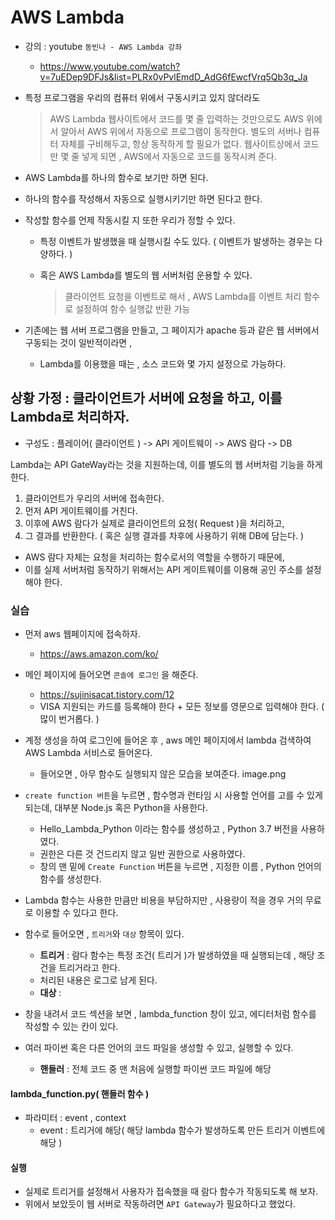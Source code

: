 # AWS Lambda

- 강의 : youtube `동빈나 - AWS Lambda 강좌`
    - https://www.youtube.com/watch?v=7uEDep9DFJs&list=PLRx0vPvlEmdD_AdG6fEwcfVrq5Qb3q_Ja


- 특정 프로그램을 우리의 컴퓨터 위에서 구동시키고 있지 않더라도 
    > AWS Lambda 웹사이트에서 코드를 몇 줄 입력하는 것만으로도 
        AWS 위에서 알아서 AWS 위에서 자동으로 프로그램이 동작한다.
    > 별도의 서버나 컴퓨터 자체를 구비해두고, 항상 동작하게 할 필요가 없다.
    > 웹사이트상에서 코드만 몇 줄 넣게 되면 , AWS에서 자동으로 코드를 동작시켜 준다.

- AWS Lambda를 하나의 함수로 보기만 하면 된다.
- 하나의 함수를 작성해서 자동으로 실행시키기만 하면 된다고 한다.
- 작성할 함수를 언제 작동시킬 지 또한 우리가 정할 수 있다.
    - 특정 이벤트가 발생했을 때 실행시킬 수도 있다.
        ( 이벤트가 발생하는 경우는 다양하다. )

    - 혹은 AWS Lambda를 별도의 웹 서버처럼 운용할 수 있다.
        > 클라이언트 요청을 이벤트로 해서 , AWS Lambda를 이벤트 처리 함수로 설정하여 함수 실행값 반환 가능
    
- 기존에는 웹 서버 프로그램을 만들고, 그 페이지가 apache 등과 같은 웹 서버에서 구동되는 것이 일반적이라면 , 
    - Lambda를 이용했을 때는 , 소스 코드와 몇 가지 설정으로 가능하다.


## 상황 가정 : 클라이언트가 서버에 요청을 하고, 이를 Lambda로 처리하자.

- 구성도 : 플레이어( 클라이언트 ) -> API 게이트웨이 -> AWS 람다 -> DB

Lambda는 API GateWay라는 것을 지원하는데, 이를 별도의 웹 서버처럼 기능을 하게 한다.

1. 클라이언트가 우리의 서버에 접속한다.
2. 먼저 API 게이트웨이를 거친다.
3. 이후에 AWS 람다가 실제로 클라이언트의 요청( Request )을 처리하고, 
4. 그 결과를 반환한다. ( 혹은 실행 결과를 차후에 사용하기 위해 DB에 담는다. )

- AWS 람다 자체는 요청을 처리하는 함수로서의 역할을 수행하기 때문에,
- 이를 실제 서버처럼 동작하기 위해서는 API 게이트웨이를 이용해 공인 주소를 설정해야 한다.

### 실습

- 먼저 aws 웹페이지에 접속하자.
    - https://aws.amazon.com/ko/

- 메인 페이지에 들어오면 `콘솔에 로그인` 을 해준다.
    - https://sujinisacat.tistory.com/12
    - VISA 지원되는 카드를 등록해야 한다 + 모든 정보를 영문으로 입력해야 한다. ( 많이 번거롭다. )

- 계정 생성을 하여 로그인에 들어온 후 , aws 메인 페이지에서 lambda 검색하여 AWS Lambda 서비스로 들어온다.
    - 들어오면 , 아무 함수도 실행되지 않은 모습을 보여준다.
    image.png

- `create function 버튼`을 누르면 , 함수명과 런타임 시 사용할 언어를 고를 수 있게 되는데, 대부분 Node.js 혹은 Python을 사용한다.
    - Hello_Lambda_Python 이라는 함수를 생성하고 , Python 3.7 버전을 사용하였다.
    - 권한은 다른 것 건드리지 않고 일반 권한으로 사용하였다.
    - 창의 맨 밑에 `Create Function` 버튼을 누르면 , 지정한 이름 , Python 언어의 함수를 생성한다.

- Lambda 함수는 사용한 만큼만 비용을 부담하지만 , 사용량이 적을 경우 거의 무료로 이용할 수 있다고 한다.

- 함수로 들어오면 , `트리거`와 `대상` 항목이 있다.
    - **트리거** : 람다 함수는 특정 조건( 트리거 )가 발생하였을 때 실행되는데 , 해당 조건을 트리거라고 한다.
    - 처리된 내용은 로그로 남게 된다.
    - **대상** : 

- 창을 내려서 코드 섹션을 보면 , lambda_function 창이 있고, 에디터처럼 함수를 작성할 수 있는 칸이 있다.
- 여러 파이썬 혹은 다른 언어의 코드 파일을 생성할 수 있고, 실행할 수 있다.
    - **핸들러** : 전체 코드 중 맨 처음에 실행할 파이썬 코드 파일에 해당

#### lambda_function.py( 핸들러 함수 )

- 파라미터 : event , context 
    - event : 트리거에 해당( 해당 lambda 함수가 발생하도록 만든 트리거 이벤트에 해당 )

#### 실행

- 실제로 트리거를 설정해서 사용자가 접속했을 때 람다 함수가 작동되도록 해 보자.
- 위에서 보았듯이 웹 서버로 작동하려면 `API Gateway`가 필요하다고 했었다.